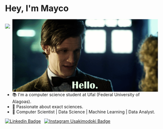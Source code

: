 # Hey, I'm Mayco

<!-- <img align="right" src="./assets/giphy.gif" width="480" height="240" frameBorder="0" class="giphy-embed" allowFullScreen></img> -->
<img align="right" src="V4T2.gif " width="480" height="240" frameBorder="0" class="giphy-embed" allowFullScreen></img>

## <img src="aa728fa367842e992e709a6a90717aab.gif" width="30px">

- 📚 I'm a computer science student at Ufal (Federal University of Alagoas).
- 🔢 Passionate about exact sciences.
- 🧠 Computer Scientist | Data Science | Machine Learning | Data Analyst.

<!-- <img align="center" src="V4T2.gif " width="480" height="240" frameBorder="0" class="giphy-embed" allowFullScreen></img> -->


   [![Linkedin Badge](https://img.shields.io/badge/Linkedin-323330?style=for-the-badge&logo=linkedin&logoColor=blue)](https://www.linkedin.com/in/mayco-maximino-85a5b5213/) &nbsp;
   [![Instagram Usakimodoki Badge](https://img.shields.io/badge/Instagram-323330?style=for-the-badge&logo=instagram&logoColor=purple)](https://www.instagram.com/mayco_antunes/) &nbsp;
